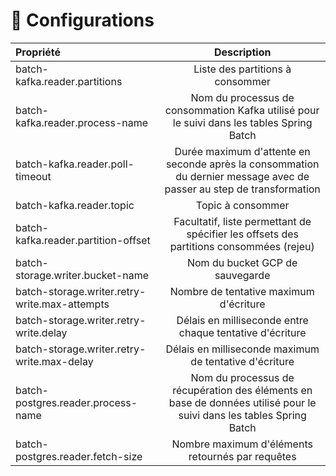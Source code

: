 # 📘 Configurations

| Propriété                                     |                                                     Description                                                      |
|:----------------------------------------------|:--------------------------------------------------------------------------------------------------------------------:|
| batch-kafka.reader.partitions                 |                                           Liste des partitions à consommer                                           |
| batch-kafka.reader.process-name               |              Nom du processus de consommation Kafka utilisé pour le suivi dans les tables Spring Batch               |
| batch-kafka.reader.poll-timeout               | Durée maximum d'attente en seconde après la consommation du dernier message avec de passer au step de transformation |
| batch-kafka.reader.topic                      |                                                  Topic à consommer                                                   |
| batch-kafka.reader.partition-offset           |               Facultatif, liste permettant de spécifier les offsets des partitions consommées (rejeu)                |
| batch-storage.writer.bucket-name              |                                           Nom du bucket GCP de sauvegarde                                            |
| batch-storage.writer.retry-write.max-attempts |                                        Nombre de tentative maximum d'écriture                                        |
| batch-storage.writer.retry-write.delay        |                               Délais en milliseconde entre chaque tentative d'écriture                               |
| batch-storage.writer.retry-write.max-delay    |                                Délais en milliseconde maximum de tentative d'écriture                                |
| batch-postgres.reader.process-name            | Nom du processus de récupération des éléments en base de données utilisé pour le suivi dans les tables Spring Batch  |
| batch-postgres.reader.fetch-size              |                                   Nombre maximum d'éléments retournés par requêtes                                   |